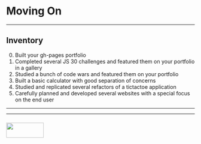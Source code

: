 # Moving On

---

## Inventory

0. Built your gh-pages portfolio
1. Completed several JS 30 challenges and featured them on your portfolio in a gallery
2. Studied a bunch of code wars and featured them on your portfolio
3. Built a basic calculator with good separation of concerns
4. Studied and replicated several refactors of a tictactoe application
5. Carefully planned and developed several websites with a special focus on the end user



___
___
### <a href="http://elewa.education/blog" target="_blank"><img src="https://user-images.githubusercontent.com/18554853/34921062-506450ae-f97d-11e7-875f-6feeb26ad72d.png" width="100" height="40"/></a>

